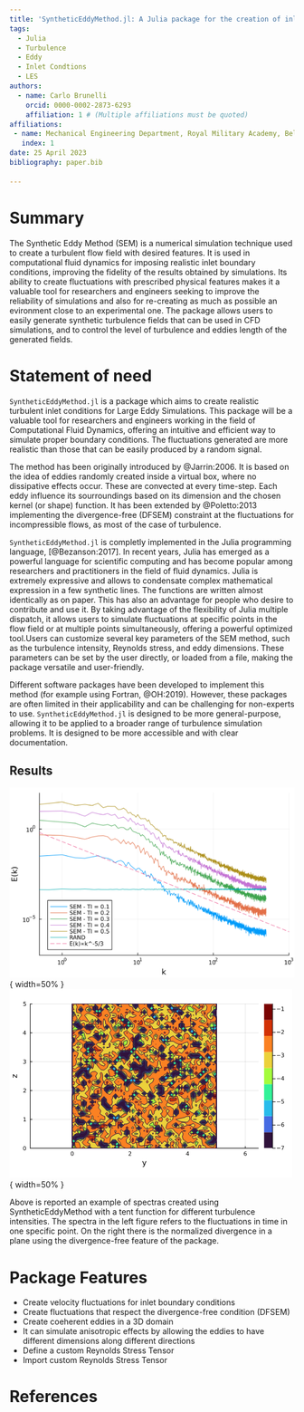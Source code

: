 ```yaml
---
title: 'SyntheticEddyMethod.jl: A Julia package for the creation of inlet flow conditions for LES'
tags:
  - Julia
  - Turbulence
  - Eddy
  - Inlet Condtions
  - LES
authors:
  - name: Carlo Brunelli
    orcid: 0000-0002-2873-6293
    affiliation: 1 # (Multiple affiliations must be quoted)
affiliations:
 - name: Mechanical Engineering Department, Royal Military Academy, Belgium
   index: 1
date: 25 April 2023
bibliography: paper.bib

---
```


# Summary
The Synthetic Eddy Method (SEM) is a numerical simulation technique used to create a turbulent flow field with desired features. It is used in computational fluid dynamics for imposing realistic inlet boundary conditions, improving the fidelity of the results obtained by simulations. Its ability to create fluctuations with prescribed physical features makes it a valuable tool for researchers and engineers seeking to improve the reliability of simulations and also for re-creating as much as possible an evironment close to an experimental one. The package allows users to easily generate synthetic turbulence fields that can be used in CFD simulations, and to control the level of turbulence and eddies length of the generated fields.

# Statement of need

`SyntheticEddyMethod.jl` is a package which aims to create realistic turbulent inlet conditions for Large Eddy Simulations. This package will be a valuable tool for researchers and engineers working in the field of Computational Fluid Dynamics, offering an intuitive and efficient way to simulate proper boundary conditions. The fluctuations generated are more realistic than those that can be easily produced by a random signal.

The method has been originally introduced by @Jarrin:2006. It is based on the idea of eddies randomly created inside a virtual box, where no dissipative effects occur. These are convected at every time-step. Each eddy influence its sourroundings based on its dimension and the chosen kernel (or shape) function. It has been extended by @Poletto:2013 implementing the divergence-free (DFSEM) constraint at the fluctuations for incompressible flows, as most of the case of turbulence.

`SyntheticEddyMethod.jl` is completly implemented in the Julia programming language, [@Bezanson:2017]. In recent years, Julia has emerged as a powerful language for scientific computing and has become popular among researchers and practitioners in the field of fluid dynamics. Julia is extremely expressive and allows to condensate complex mathematical expression in a few synthetic lines. The functions are written almost identically as on paper. This has also an advantage for people who desire to contribute and use it. By taking advantage of the flexibility of Julia multiple dispatch, it allows users to simulate fluctuations at specific points in the flow field or at multiple points simultaneously, offering a powerful optimized tool.Users can customize several key parameters of the SEM method, such as the turbulence intensity, Reynolds stress, and eddy dimensions. These parameters can be set by the user directly, or loaded from a file, making the package versatile and user-friendly.

Different software packages have been developed to implement this method (for example using Fortran, @OH:2019). However, these packages are often limited in their applicability and can be challenging for non-experts to use. `SyntheticEddyMethod.jl` is designed to be more general-purpose, allowing it to be applied to a broader range of turbulence simulation problems. It is designed to be more accessible and with clear documentation.


## Results
![Spectra examples at different Turbulent Intensities.](images/docs/Spectra.png){ width=50% }
![DFSEM plane. \label{fig:dfsem-plane}](images/docs/Div_free_plane.png){ width=50%  }

Above is reported an example of spectras created using SyntheticEddyMethod with a tent function for different turbulence intensities. The spectra in the left figure refers to the fluctuations in time in one specific point. On the right there is the normalized divergence in a plane using the divergence-free feature of the package.


# Package Features
- Create velocity fluctuations for inlet boundary conditions
- Create fluctuations that respect the divergence-free condition (DFSEM)
- Create coeherent eddies in a 3D domain
- It can simulate anisotropic effects by allowing the eddies to have different dimensions along different directions
- Define a custom Reynolds Stress Tensor
- Import custom Reynolds Stress Tensor


# References
